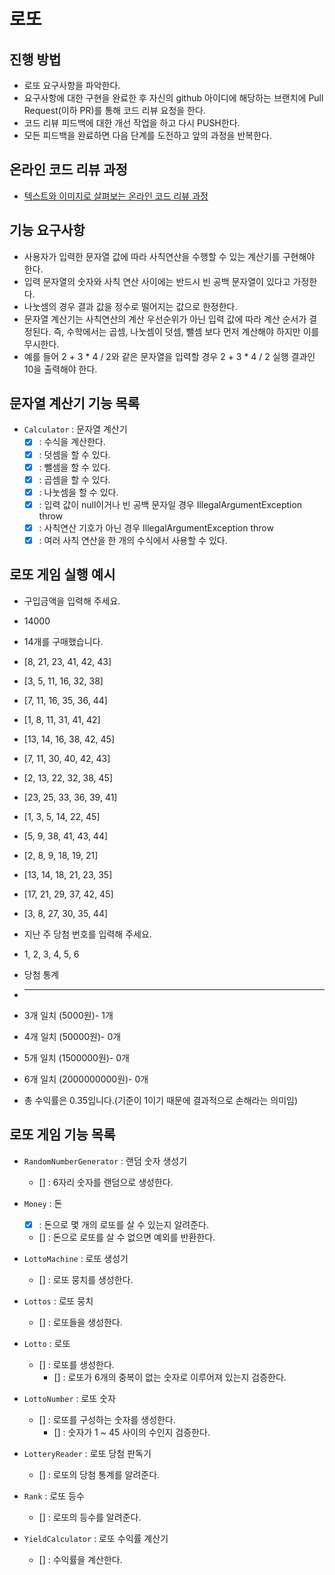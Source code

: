 # 로또

## 진행 방법

* 로또 요구사항을 파악한다.
* 요구사항에 대한 구현을 완료한 후 자신의 github 아이디에 해당하는 브랜치에 Pull Request(이하 PR)를 통해 코드 리뷰 요청을 한다.
* 코드 리뷰 피드백에 대한 개선 작업을 하고 다시 PUSH한다.
* 모든 피드백을 완료하면 다음 단계를 도전하고 앞의 과정을 반복한다.

## 온라인 코드 리뷰 과정

* [텍스트와 이미지로 살펴보는 온라인 코드 리뷰 과정](https://github.com/next-step/nextstep-docs/tree/master/codereview)

## 기능 요구사항

* 사용자가 입력한 문자열 값에 따라 사칙연산을 수행할 수 있는 계산기를 구현해야 한다.
* 입력 문자열의 숫자와 사칙 연산 사이에는 반드시 빈 공백 문자열이 있다고 가정한다.
* 나눗셈의 경우 결과 값을 정수로 떨어지는 값으로 한정한다.
* 문자열 계산기는 사칙연산의 계산 우선순위가 아닌 입력 값에 따라 계산 순서가 결정된다. 즉, 수학에서는 곱셈, 나눗셈이 덧셈, 뺄셈 보다 먼저 계산해야 하지만 이를 무시한다.
* 예를 들어 2 + 3 * 4 / 2와 같은 문자열을 입력할 경우 2 + 3 * 4 / 2 실행 결과인 10을 출력해야 한다.

## 문자열 계산기 기능 목록

* `Calculator` : 문자열 계산기
    * [x] : 수식을 계산한다.
    * [x] : 덧셈을 할 수 있다.
    * [x] : 뺄셈을 할 수 있다.
    * [x] : 곱셈을 할 수 있다.
    * [x] : 나눗셈을 할 수 있다.
    * [x] : 입력 값이 null이거나 빈 공백 문자일 경우 IllegalArgumentException throw
    * [x] : 사칙연산 기호가 아닌 경우 IllegalArgumentException throw
    * [x] : 여러 사칙 연산을 한 개의 수식에서 사용할 수 있다.

## 로또 게임 실행 예시

* 구입금액을 입력해 주세요.
* 14000
* 14개를 구매했습니다.
* [8, 21, 23, 41, 42, 43]
* [3, 5, 11, 16, 32, 38]
* [7, 11, 16, 35, 36, 44]
* [1, 8, 11, 31, 41, 42]
* [13, 14, 16, 38, 42, 45]
* [7, 11, 30, 40, 42, 43]
* [2, 13, 22, 32, 38, 45]
* [23, 25, 33, 36, 39, 41]
* [1, 3, 5, 14, 22, 45]
* [5, 9, 38, 41, 43, 44]
* [2, 8, 9, 18, 19, 21]
* [13, 14, 18, 21, 23, 35]
* [17, 21, 29, 37, 42, 45]
* [3, 8, 27, 30, 35, 44]

* 지난 주 당첨 번호를 입력해 주세요.
* 1, 2, 3, 4, 5, 6

* 당첨 통계
* ---------
* 3개 일치 (5000원)- 1개
* 4개 일치 (50000원)- 0개
* 5개 일치 (1500000원)- 0개
* 6개 일치 (2000000000원)- 0개
* 총 수익률은 0.35입니다.(기준이 1이기 때문에 결과적으로 손해라는 의미임)

## 로또 게임 기능 목록
* `RandomNumberGenerator` : 랜덤 숫자 생성기
  * [] : 6자리 숫자를 랜덤으로 생성한다.

* `Money` : 돈
  * [x] : 돈으로 몇 개의 로또를 살 수 있는지 알려준다.
   * [] : 돈으로 로또를 살 수 없으면 예외를 반환한다.

* `LottoMachine` : 로또 생성기
  * [] : 로또 뭉치를 생성한다.

* `Lottos` : 로또 뭉치
  * [] : 로또들을 생성한다.

* `Lotto` : 로또 
  * [] : 로또를 생성한다.
    * [] : 로또가 6개의 중복이 없는 숫자로 이루어져 있는지 검증한다.

* `LottoNumber` : 로또 숫자
  * [] : 로또를 구성하는 숫자를 생성한다.
    * [] : 숫자가 1 ~ 45 사이의 수인지 검증한다.

* `LotteryReader` : 로또 당첨 판독기
  * [] : 로또의 당첨 통계를 알려준다.

* `Rank` : 로또 등수
  * [] : 로또의 등수를 알려준다.

* `YieldCalculator` : 로또 수익률 계산기
  * [] : 수익률을 계산한다.
